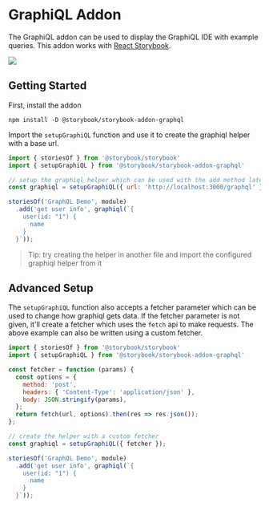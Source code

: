 # GraphiQL Addon

The GraphiQL addon can be used to display the GraphiQL IDE with example queries. This addon works with [React Storybook](https://github.com/storybooks/storybook).

![](docs/screenshot.png)

## Getting Started

First, install the addon

```shell
npm install -D @storybook/storybook-addon-graphql
```

Import the `setupGraphiQL` function and use it to create the graphiql helper with a base url.

```js
import { storiesOf } from '@storybook/storybook'
import { setupGraphiQL } from '@storybook/storybook-addon-graphql'

// setup the graphiql helper which can be used with the add method later
const graphiql = setupGraphiQL({ url: 'http://localhost:3000/graphql' });

storiesOf('GraphQL Demo', module)
  .add('get user info', graphiql(`{
    user(id: "1") {
      name
    }
  }`));
```

> Tip: try creating the helper in another file and import the configured graphiql helper from it

## Advanced Setup

The `setupGraphiQL` function also accepts a fetcher parameter which can be used to change how graphiql gets data. If the fetcher parameter is not given, it'll create a fetcher which uses the `fetch` api to make requests. The above example can also be written using a custom fetcher.

```js
import { storiesOf } from '@storybook/storybook'
import { setupGraphiQL } from '@storybook/storybook-addon-graphql'

const fetcher = function (params) {
  const options = {
    method: 'post',
    headers: { 'Content-Type': 'application/json' },
    body: JSON.stringify(params),
  };
  return fetch(url, options).then(res => res.json());
};

// create the helper with a custom fetcher
const graphiql = setupGraphiQL({ fetcher });

storiesOf('GraphQL Demo', module)
  .add('get user info', graphiql(`{
    user(id: "1") {
      name
    }
  }`));
```
